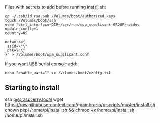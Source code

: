Files with secrets to add before running install.sh:

```
cp ~/.ssh/id_rsa.pub /Volumes/boot/authorized_keys
touch /Volumes/boot/ssh
echo "ctrl_interface=DIR=/var/run/wpa_supplicant GROUP=netdev
update_config=1
country=US

network={
 ssid=\"\"
 psk=\"\"
}" > /Volumes/boot/wpa_supplicant.conf 
```

If you want USB serial console add:

`echo "enable_uart=1" >> /Volumes/boot/config.txt`

## Starting to install

ssh pi@raspberry.local
wget https://raw.githubusercontent.com/gpambrozio/piscripts/master/install.sh
chown pi:pi /home/pi/install.sh && chmod +x /home/pi/install.sh
/home/pi/install.sh <name>
